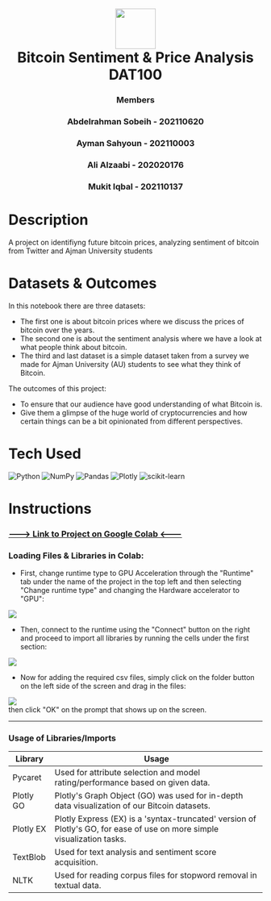 <div align="center">
      <h1> <img src="https://i.imgur.com/SK0kuMu.png" width="80px"><br/>Bitcoin Sentiment & Price Analysis<br/>DAT100</h1>
      <h3> Members
            
### Abdelrahman Sobeih - 202110620
### Ayman Sahyoun - 202110003
### Ali Alzaabi - 202020176
### Mukit Iqbal - 202110137<h3></div>



# Description
A project on identifiyng future bitcoin prices, analyzing sentiment of bitcoin from Twitter and Ajman University students

# Datasets & Outcomes
In this notebook there are three datasets:

- The first one is about bitcoin prices where we discuss the prices of bitcoin over the years.
- The second one is about the sentiment analysis where we have a look at what people think about bitcoin.
- The third and last dataset is a simple dataset taken from a survey we made for Ajman University (AU) students to see what they think of Bitcoin.

The outcomes of this project:

- To ensure that our audience have good understanding of what Bitcoin is.
- Give them a glimpse of the huge world of cryptocurrencies and how certain things can be a bit opinionated from different perspectives.


# Tech Used
 ![Python](https://img.shields.io/badge/python-3670A0?style=for-the-badge&logo=python&logoColor=ffdd54) ![NumPy](https://img.shields.io/badge/numpy-%23013243.svg?style=for-the-badge&logo=numpy&logoColor=white) ![Pandas](https://img.shields.io/badge/pandas-%23150458.svg?style=for-the-badge&logo=pandas&logoColor=white) ![Plotly](https://img.shields.io/badge/Plotly-%233F4F75.svg?style=for-the-badge&logo=plotly&logoColor=white) ![scikit-learn](https://img.shields.io/badge/scikit--learn-%23F7931E.svg?style=for-the-badge&logo=scikit-learn&logoColor=white)
      
# Instructions

### [---> Link to Project on Google Colab <---](https://colab.research.google.com/drive/1Mb4o_-rHkEKSHxqNxb5QG34vl8nLi3tJ?usp=sharing)

### Loading Files & Libraries in Colab:
- First, change runtime type to GPU Acceleration through the "Runtime" tab under the name of the project in the top left and then selecting "Change runtime type" and changing the Hardware accelerator to "GPU":
                                                                                                                              
![](https://i.imgur.com/4FvdMWk.png)

- Then, connect to the runtime using the "Connect" button on the right and proceed to import all libraries by running the cells under the first section:
                                                                                                                              
![](https://i.imgur.com/alRR4xS.png)

- Now for adding the required csv files, simply click on the folder button on the left side of the screen and drag in the files:
                                                                                                                              
![](https://i.imgur.com/euIc4Ok.png)  
then click "OK" on the prompt that shows up on the screen.

----

### Usage of Libraries/Imports
| Library | Usage |
| ----------- | ----------- |
| Pycaret | Used for attribute selection and model rating/performance based on given data. |
| Plotly GO | Plotly's Graph Object (GO) was used for in-depth data visualization of our Bitcoin datasets. |
| Plotly EX | Plotly Express (EX) is a 'syntax-truncated' version of Plotly's GO, for ease of use on more simple visualization tasks.|
| TextBlob | Used for text analysis and sentiment score acquisition. |
| NLTK | Used for reading corpus files for stopword removal in textual data. |
